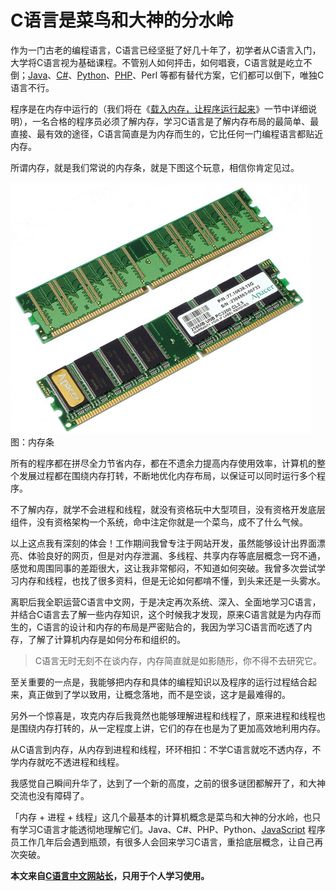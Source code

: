 # C语言是菜鸟和大神的分水岭

作为一门古老的编程语言，C语言已经坚挺了好几十年了，初学者从C语言入门，大学将C语言视为基础课程。不管别人如何抨击，如何唱衰，C语言就是屹立不倒；[Java](http://c.biancheng.net/java/)、[C#](http://c.biancheng.net/csharp/)、[Python](http://c.biancheng.net/python/)、[PHP](http://c.biancheng.net/php/)、Perl 等都有替代方案，它们都可以倒下，唯独C语言不行。

程序是在内存中运行的（我们将在《[载入内存，让程序运行起来](http://c.biancheng.net/view/1727.html)》一节中详细说明），一名合格的程序员必须了解内存，学习C语言是了解内存布局的最简单、最直接、最有效的途径，C语言简直是为内存而生的，它比任何一门编程语言都贴近内存。

所谓内存，就是我们常说的内存条，就是下图这个玩意，相信你肯定见过。

![内存条](./images/134I32557-0.jpg)
图：内存条


所有的程序都在拼尽全力节省内存，都在不遗余力提高内存使用效率，计算机的整个发展过程都在围绕内存打转，不断地优化内存布局，以保证可以同时运行多个程序。

不了解内存，就学不会进程和线程，就没有资格玩中大型项目，没有资格开发底层组件，没有资格架构一个系统，命中注定你就是一个菜鸟，成不了什么气候。

以上这点我有深刻的体会！工作期间我曾专注于网站开发，虽然能够设计出界面漂亮、体验良好的网页，但是对内存泄漏、多线程、共享内存等底层概念一窍不通，感觉和周围同事的差距很大，这让我非常郁闷，不知道如何突破。我曾多次尝试学习内存和线程，也找了很多资料，但是无论如何都啃不懂，到头来还是一头雾水。

离职后我全职运营C语言中文网，于是决定再次系统、深入、全面地学习C语言，并结合C语言去了解一些内存知识，这个时候我才发现，原来C语言就是为内存而生的，C语言的设计和内存的布局是严密贴合的，我因为学习C语言而吃透了内存，了解了计算机内存是如何分布和组织的。

> C语言无时无刻不在谈内存，内存简直就是如影随形，你不得不去研究它。

至关重要的一点是，我能够把内存和具体的编程知识以及程序的运行过程结合起来，真正做到了学以致用，让概念落地，而不是空谈，这才是最难得的。

另外一个惊喜是，攻克内存后我竟然也能够理解进程和线程了，原来进程和线程也是围绕内存打转的，从一定程度上讲，它们的存在也是为了更加高效地利用内存。

从C语言到内存，从内存到进程和线程，环环相扣：不学C语言就吃不透内存，不学内存就吃不透进程和线程。

我感觉自己瞬间升华了，达到了一个新的高度，之前的很多谜团都解开了，和大神交流也没有障碍了。

「内存 + 进程 + 线程」这几个最基本的计算机概念是菜鸟和大神的分水岭，也只有学习C语言才能透彻地理解它们。Java、C#、PHP、Python、[JavaScript](http://c.biancheng.net/js/) 程序员工作几年后会遇到瓶颈，有很多人会回来学习C语言，重拾底层概念，让自己再次突破。

**本文来自[C语言中文网站长](http://c.biancheng.net/view/8092.html)，只用于个人学习使用。**


